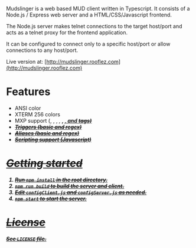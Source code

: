 Mudslinger is a web based MUD client written in Typescript. 
It consists of a Node.js / Express web server and a HTML/CSS/Javascript frontend.

The Node.js server makes telnet connections to the target host/port and acts as a telnet proxy for the frontend application.

It can be configured to connect only to a specific host/port or allow connections to any host/port.

Live version at: [http://mudslinger.rooflez.com](http://mudslinger.rooflez.com)

# Features #
* ANSI color
* XTERM 256 colors
* MXP support (<image>, <send>, <a>, <i>, <b>, <u>, and <s> tags)
* Triggers (basic and regex)
* Aliases (basic and regex)
* Scripting support (Javascript)


# Getting started #
1. Run ``npm install`` in the root directory.
2. ``npm run build`` to build the server and client.
3. Edit `configClient.js` and `configServer.js` as needed.
4. ``npm start`` to start the server.

# License
See ``LICENSE`` file.